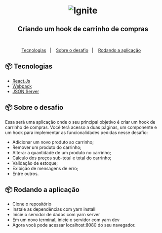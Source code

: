 <h1 align="center">
    <img alt="Ignite" title="Ignite" src="https://www.notion.so/image/https%3A%2F%2Fs3-us-west-2.amazonaws.com%2Fsecure.notion-static.com%2F2fbacb7a-e460-44a3-8fc5-e66f96dae148%2Fcover-reactjs.png?table=block&id=4571541e-7f8c-4799-bd19-1b6cfb53802c&spaceId=08f749ff-d06d-49a8-a488-9846e081b224&width=2000&userId=3f7c4943-ee12-45fb-8999-c4f226c86a4a&cache=v2" />
</h1>

<h2 align="center">Criando um hook de carrinho de compras</h2>

</br>

<p align="center">
  <a href="#-tecnologias">Tecnologias</a>&nbsp;&nbsp;&nbsp;|&nbsp;&nbsp;&nbsp;
  <a href="#-projeto">Sobre o desafio</a>&nbsp;&nbsp;&nbsp;|&nbsp;&nbsp;&nbsp;
  <a href="#-tecnologias">Rodando a aplicação</a>&nbsp;&nbsp;&nbsp;
</p>

## 📦 Tecnologias

- [React.Js](https://pt-br.reactjs.org/)
- [Webpack](https://webpack.js.org/)
- [JSON Server](https://www.npmjs.com/package/json-server)

## 📦 Sobre o desafio

Essa será uma aplicação onde o seu principal objetivo é criar um hook de carrinho de compras. Você terá acesso a duas páginas, um componente e um hook para implementar as funcionalidades pedidas nesse desafio:

- Adicionar um novo produto ao carrinho;
- Remover um produto do carrinho;
- Alterar a quantidade de um produto no carrinho;
- Cálculo dos preços sub-total e total do carrinho;
- Validação de estoque;
- Exibição de mensagens de erro;
- Entre outros.

## 📦 Rodando a aplicação

- Clone o repositório
- Instale as dependências com yarn install
- Inicie o servidor de dados com yarn server
- Em um novo terminal, inicie o servidor com yarn dev
- Agora você pode acessar localhost:8080 do seu navegador.

